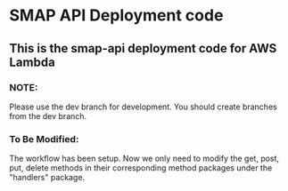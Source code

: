 # SMAP API Deployment code

## This is the smap-api deployment code for AWS Lambda

### NOTE:
Please use the dev branch for development. You should create branches from the dev branch.

### To Be Modified:
The workflow has been setup. Now we only need to modify the get, post, put, delete methods in their corresponding method packages under the "handlers" package.
